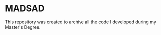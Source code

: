 # MADSAD
This repository was created to archive all the code I developed during my Master's Degree.
